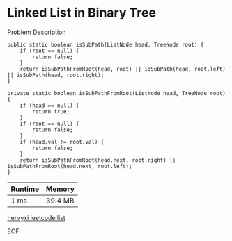 # Linked List in Binary Tree
[Problem Description](https://leetcode.com/problems/linked-list-in-binary-tree/)

```
public static boolean isSubPath(ListNode head, TreeNode root) {
    if (root == null) {
        return false;
    }
    return isSubPathFromRoot(head, root) || isSubPath(head, root.left) || isSubPath(head, root.right);
}

private static boolean isSubPathFromRoot(ListNode head, TreeNode root) {
    if (head == null) {
        return true;
    }
    if (root == null) {
        return false;
    }
    if (head.val != root.val) {
        return false;
    }
    return isSubPathFromRoot(head.next, root.right) || isSubPathFromRoot(head.next, root.left);
}
```

| Runtime       | Memory     | 
| :------------- | :---------- |
| 1 ms | 39.4 MB	   |


[henryxi leetcode list](http://www.henryxi.com/leetcode)

EOF